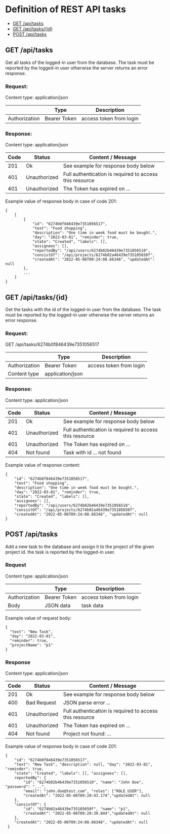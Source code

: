 # Definition of REST API tasks

* [GET /api/tasks](#GET/api/tasks)
* [GET /api/tasks/{id}](#GET/api/tasks/{id})
* [POST /api/tasks](#POST/api/tasks)

## <a name="GET/api/tasks"></a> GET /api/tasks
Get all tasks of the logged-in user from the database.
The task must be reported by the logged-in user otherwise the server
returns an error response.

### Request:
Content type: application/json

|               | Type             | Description             |
|---------------|------------------|-------------------------|
| Authorization | Bearer Token     | access token from login |                      

### Response:
Content type: application/json

| Code | Status       | Content / Message                                       |
|------|--------------|---------------------------------------------------------|
| 201  | Ok           | See example for response body below                     |
| 401  | Unauthorized | Full authentication is required to access this resource |
| 401  | Unauthorized | The Token has expired on ...                            |

Example value of response body in case of code 201:

    {
        [
            {
                "id": "6274b0f846439e7351056517",
                "text": "Food shopping",
                "description": "One time in week food must be bought.",
                "day": "2022-03-01", "reminder": true,
                "state": "Created", "labels": [],
                "assignees": [],
                "reportedBy": "/api/users/6274b02b46439e7351056510",
                "consistOf": "/api/projects/6274b02a46439e735105650f",
                "createdAt": "2022-05-06T09:24:08.66346", "updatedAt": null
            },
            ...
        ]
    }

## <a name="GET/api/tasks/{id}"></a> GET /api/tasks/{id}
Get the tasks with the id of the logged-in user from the database.
The task must be reported by the logged-in user otherwise the server
returns an error response.

### Request:
GET /api/tasks/6274b0f846439e7351056517

|                | Type              | Description             |
|----------------|-------------------|-------------------------|
| Authorization  | Bearer Token      | access token from login |                      
| Content type   | application/json  |                         |                       

### Response:
Content type: application/json


| Code | Status       | Content / Message                                       |
|------|--------------|---------------------------------------------------------|
| 201  | Ok           | See example for response body below                     |
| 401  | Unauthorized | Full authentication is required to access this resource |
| 401  | Unauthorized | The Token has expired on ...                            |
| 404  | Not found    | Task with id ... not found                              |
 
Example value of response content:

    {
        "id": "6274b0f846439e7351056517",
        "text": "Food shopping",
        "description": "One time in week food must be bought.",
        "day": "2022-03-01", "reminder": true,
        "state": "Created", "labels": [],
        "assignees": [],
        "reportedBy": "/api/users/6274b02b46439e7351056510",
        "consistOf": "/api/projects/6274b02a46439e735105650f",
        "createdAt": "2022-05-06T09:24:08.66346", "updatedAt": null
    }

## <a name="POST/api/tasks"></a> POST /api/tasks
Add a new task to the database and assign it to the project of the given project id.
the task is reported by the logged-in user.

### Request
Content type: application/json

|               | Type         | Description             |
|---------------|--------------|-------------------------|
| Authorization | Bearer Token | access token from login |                      
| Body          | JSON data    | task data               |

Example value of request body:

    {
      "text": "New Task",
      "day": "2022-03-01",
      "reminder": true,
      "projectName": "p1"
    }

### Response
Content type: application/json

| Code | Status       | Content / Message                                       |
|------|--------------|---------------------------------------------------------|
| 201  | Ok           | See example for response body below                     |
| 400  | Bad Request  | JSON parse error ...                                    |
| 401  | Unauthorized | Full authentication is required to access this resource |
| 401  | Unauthorized | The Token has expired on ...                            |
| 404  | Not found    | Project not found: ...                                  |

Example value of response body in case of code 201:

    {
        "id": "6274b0f846439e7351056517",
        "text": "New Task", "description": null, "day": "2022-03-01", "reminder": true,
        "state": "Created", "labels": [], "assignees": [],
        reportedBy": {
            "id": "6274b02b46439e7351056510", "name": "John Doe", "password": "...",
            "email": "john.doe@test.com", "roles": ["ROLE_USER"],
            "createdAt": "2022-05-06T09:20:43.174","updatedAt": null
        },
        "consistOf": {
            "id": "6274b02a46439e735105650f", "name": "p1",
            "createdAt": "2022-05-06T09:20:39.844","updatedAt": null
        },
        "createdAt": "2022-05-06T09:24:08.66346", "updatedAt": null
     }


